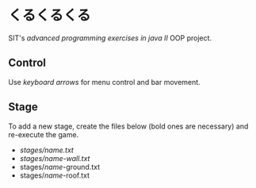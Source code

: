 # くるくるくる
SIT's _advanced programming exercises in java II_ OOP project.

## Control
Use *keyboard arrows* for menu control and bar movement.

## Stage

To add a new stage, create the files below (bold ones are necessary) and re-execute the game.
- *stages/_name_.txt*
- *stages/_name_-wall.txt*
- stages/_name_-ground.txt
- stages/_name_-roof.txt


